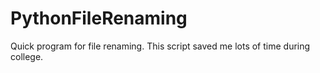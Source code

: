 # PythonFileRenaming
Quick program for file renaming. This script saved me lots of time during college.
